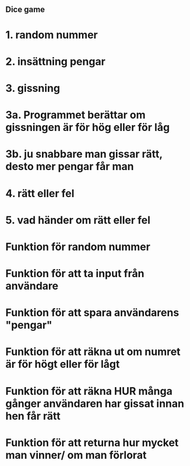 ## Dice game

# 1. random nummer
# 2. insättning pengar
# 3. gissning
# 3a. Programmet berättar om gissningen är för hög eller för låg
# 3b. ju snabbare man gissar rätt, desto mer pengar får man
# 4. rätt eller fel
# 5. vad händer om rätt eller fel

# Funktion för random nummer
# Funktion för att ta input från användare
# Funktion för att spara användarens "pengar"
# Funktion för att räkna ut om numret är för högt eller för lågt
# Funktion för att räkna HUR många gånger användaren har gissat innan hen får rätt
# Funktion för att returna hur mycket man vinner/ om man förlorat

